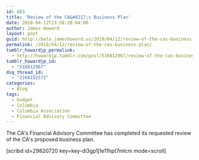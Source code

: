 ```yaml
---
id: 683
title: 'Review of the CA&#8217;s Business Plan'
date: 2010-04-12T23:58:20-04:00
author: James Howard
layout: post
guid: http://beta.jameshoward.us/2010/04/12/review-of-the-cas-business-plan/
permalink: /2010/04/12/review-of-the-cas-business-plan/
tumblr_howardjp_permalink:
  - http://howardjp.tumblr.com/post/516812967/review-of-the-cas-business-plan
tumblr_howardjp_id:
  - "516812967"
dsq_thread_id:
  - "2268152572"
categories:
  - Blog
tags:
  - budget
  - Columbia
  - Columbia Association
  - Financial Advisory Committee
---
```

<p>The CA's Financial Advisory Committee has completed its requested review of the CA's proposed business plan.</p>

[scribd id=29820720 key=key-di3gp1j1e11hpt7mlcm mode=scroll]
